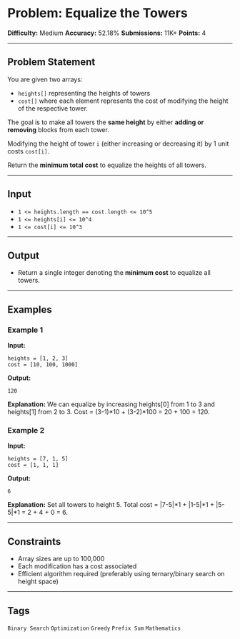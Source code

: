 # Problem: Equalize the Towers

**Difficulty:** Medium
**Accuracy:** 52.18%
**Submissions:** 11K+
**Points:** 4

---

## Problem Statement

You are given two arrays:

* `heights[]` representing the heights of towers
* `cost[]` where each element represents the cost of modifying the height of the respective tower.

The goal is to make all towers the **same height** by either **adding or removing** blocks from each tower.

Modifying the height of tower `i` (either increasing or decreasing it) by 1 unit costs `cost[i]`.

Return the **minimum total cost** to equalize the heights of all towers.

---

## Input

* `1 <= heights.length == cost.length <= 10^5`
* `1 <= heights[i] <= 10^4`
* `1 <= cost[i] <= 10^3`

---

## Output

* Return a single integer denoting the **minimum cost** to equalize all towers.

---

## Examples

### Example 1

**Input:**

```
heights = [1, 2, 3]
cost = [10, 100, 1000]
```

**Output:**

```
120
```

**Explanation:**
We can equalize by increasing heights\[0] from 1 to 3 and heights\[1] from 2 to 3.
Cost = (3-1)\*10 + (3-2)\*100 = 20 + 100 = 120.

### Example 2

**Input:**

```
heights = [7, 1, 5]
cost = [1, 1, 1]
```

**Output:**

```
6
```

**Explanation:**
Set all towers to height 5. Total cost = |7-5|\*1 + |1-5|\*1 + |5-5|\*1 = 2 + 4 + 0 = 6.

---

## Constraints

* Array sizes are up to 100,000
* Each modification has a cost associated
* Efficient algorithm required (preferably using ternary/binary search on height space)

---

## Tags

`Binary Search` `Optimization` `Greedy` `Prefix Sum` `Mathematics`
